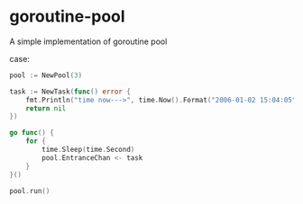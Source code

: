 # goroutine-pool
A simple implementation of goroutine pool

case:

~~~go
pool := NewPool(3)

task := NewTask(func() error {
    fmt.Println("time now--->", time.Now().Format("2006-01-02 15:04:05"))
    return nil
})

go func() {
    for {
        time.Sleep(time.Second)
        pool.EntranceChan <- task
    }
}()

pool.run()
~~~


